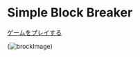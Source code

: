 # Simple Block Breaker

[ゲームをプレイする](https://warabinbin.github.io/simple-block-breaker/)

(![brockImage](https://github.com/user-attachments/assets/7dd720d1-8fe8-4fde-a98a-2572b2d14d42))




